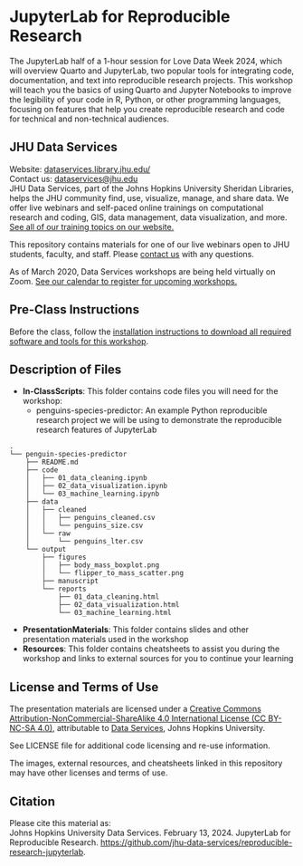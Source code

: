 # JupyterLab for Reproducible Research
The JupyterLab half of a 1-hour session for Love Data Week 2024, which will overview Quarto and JupyterLab, two popular tools for integrating code, documentation, and text into reproducible research projects. This workshop will teach you the basics of using Quarto and Jupyter Notebooks to improve the legibility of your code in R, Python, or other programming languages, focusing on features that help you create reproducible research and code for technical and non-technical audiences.

## JHU Data Services   
Website: [dataservices.library.jhu.edu/](https://dataservices.library.jhu.edu/)   
Contact us: [dataservices@jhu.edu](mailto:dataservices@jhu.edu)   
JHU Data Services, part of the Johns Hopkins University Sheridan Libraries, helps the JHU community find, use, visualize, manage, and share data. We offer live webinars and self-paced online trainings on computational research and coding, GIS, data management, data visualization, and more. [See all of our training topics on our website.](https://dataservices.library.jhu.edu/training-workshops/)   

This repository contains materials for one of our live webinars open to JHU students, faculty, and staff. Please [contact us](mailto:dataservices@jhu.edu) with any questions.

As of March 2020, Data Services workshops are being held virtually on Zoom. [See our calendar to register for upcoming workshops.](https://dataservices.library.jhu.edu/training-workshops/calendar/)


## Pre-Class Instructions
Before the class, follow the [installation instructions to download all required software and tools for this workshop](link-to-github-installation-repo).


## Description of Files
- **In-ClassScripts**: This folder contains code files you will need for the workshop:
    - penguins-species-predictor: An example Python reproducible research project we will be using to demonstrate the reproducible research features of JupyterLab

```
.
└── penguin-species-predictor
    ├── README.md
    ├── code
    │   ├── 01_data_cleaning.ipynb
    │   ├── 02_data_visualization.ipynb
    │   └── 03_machine_learning.ipynb
    ├── data
    │   ├── cleaned
    │   │   ├── penguins_cleaned.csv
    │   │   └── penguins_size.csv
    │   └── raw
    │       └── penguins_lter.csv
    └── output
        ├── figures
        │   ├── body_mass_boxplot.png
        │   └── flipper_to_mass_scatter.png
        ├── manuscript
        └── reports
            ├── 01_data_cleaning.html
            ├── 02_data_visualization.html
            └── 03_machine_learning.html
``` 

- **PresentationMaterials**: This folder contains slides and other presentation materials used in the workshop
- **Resources**: This folder contains cheatsheets to assist you during the workshop and links to external sources for you to continue your learning


## License and Terms of Use
The presentation materials are licensed under a [Creative Commons Attribution-NonCommercial-ShareAlike 4.0 International License (CC BY-NC-SA 4.0)](https://creativecommons.org/licenses/by-nc-sa/4.0/), attributable to [Data Services](https://dataservices.library.jhu.edu/), Johns Hopkins University. 

See LICENSE file for additional code licensing and re-use information.   

The images, external resources, and cheatsheets linked in this repository may have other licenses and terms of use.


## Citation
Please cite this material as:    
Johns Hopkins University Data Services. February 13, 2024. JupyterLab for Reproducible Research. https://github.com/jhu-data-services/reproducible-research-jupyterlab.
